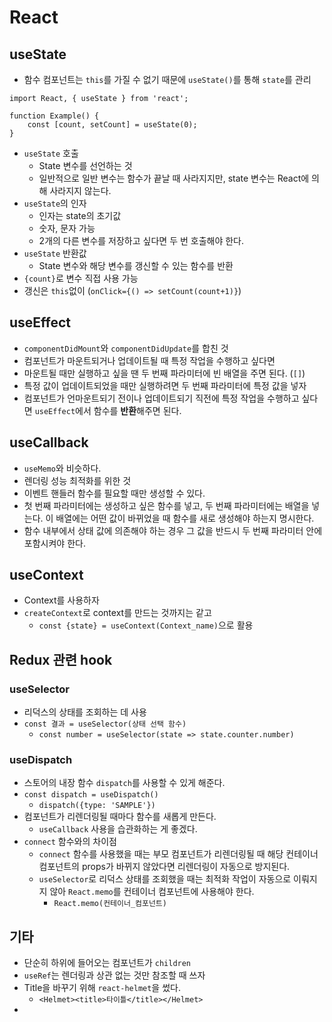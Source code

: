 # React

## useState

- 함수 컴포넌트는 `this`를 가질 수 없기 때문에 `useState()`를 통해 `state`를 관리

```react
import React, { useState } from 'react';

function Example() {
    const [count, setCount] = useState(0);
}
```

- `useState` 호출
    - State 변수를 선언하는 것
    - 일반적으로 일반 변수는 함수가 끝날 때 사라지지만, state 변수는 React에 의해 사라지지 않는다.
- `useState`의 인자
    - 인자는 state의 초기값
    - 숫자, 문자 가능
    - 2개의 다른 변수를 저장하고 싶다면 두 번 호출해야 한다.
- `useState` 반환값
    - State 변수와 해당 변수를 갱신할 수 있는 함수를 반환
- `{count}`로 변수 직접 사용 가능
- 갱신은 `this`없이 (`onClick={() => setCount(count+1)}`)

## useEffect

- `componentDidMount`와 `componentDidUpdate`를 합친 것
- 컴포넌트가 마운트되거나 업데이트될 때 특정 작업을 수행하고 싶다면
- 마운트될 때만 실행하고 싶을 땐 두 번째 파라미터에 빈 배열을 주면 된다. (`[]`)
- 특정 값이 업데이트되었을 때만 실행하려면 두 번째 파라미터에 특정 값을 넣자
- 컴포넌트가 언마운트되기 전이나 업데이트되기 직전에 특정 작업을 수행하고 싶다면 `useEffect`에서 함수를 **반환**해주면 된다.

## useCallback

- `useMemo`와 비슷하다.
- 렌더링 성능 최적화를 위한 것
- 이벤트 핸들러 함수를 필요할 때만 생성할 수 있다.
- 첫 번째 파라미터에는 생성하고 싶은 함수를 넣고, 두 번째 파라미터에는 배열을 넣는다. 이 배열에는 어떤 값이 바뀌었을 때 함수를 새로 생성해야 하는지 명시한다.
- 함수 내부에서 상태 값에 의존해야 하는 경우 그 값을 반드시 두 번째 파라미터 안에 포함시켜야 한다.

## useContext

- Context를 사용하자
- `createContext`로 context를 만드는 것까지는 같고
    - `const {state} = useContext(Context_name)`으로 활용

## Redux 관련 hook

### useSelector

- 리덕스의 상태를 조회하는 데 사용
- `const 결과 = useSelector(상태 선택 함수)`
    - `const number = useSelector(state => state.counter.number)`

### useDispatch

- 스토어의 내장 함수 `dispatch`를 사용할 수 있게 해준다.
- `const dispatch = useDispatch()`
    - `dispatch({type: 'SAMPLE'})`
- 컴포넌트가 리렌더링될 때마다 함수를 새롭게 만든다.
    - `useCallback` 사용을 습관화하는 게 좋겠다.
- `connect` 함수와의 차이점
    - `connect` 함수를 사용했을 때는 부모 컴포넌트가 리렌더링될 때 해당 컨테이너 컴포넌트의 props가 바뀌지 않았다면 리렌더링이 자동으로 방지된다.
    - `useSelector`로 리덕스 상태를 조회했을 때는 최적화 작업이 자동으로 이뤄지지 않아 `React.memo`를 컨테이너 컴포넌트에 사용해야 한다.
        - `React.memo(컨테이너_컴포넌트)`

## 기타

- 단순히 하위에 들어오는 컴포넌트가 `children`
- `useRef`는 렌더링과 상관 없는 것만 참조할 때 쓰자
- Title을 바꾸기 위해 `react-helmet`을 썼다.
    - `<Helmet><title>타이틀</title></Helmet>`
- 